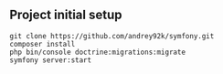 ## Project initial setup
```
git clone https://github.com/andrey92k/symfony.git
composer install
php bin/console doctrine:migrations:migrate
symfony server:start
```
